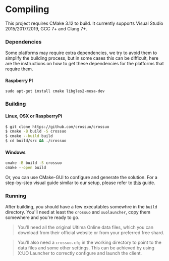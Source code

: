 # Compiling

This project requires CMake 3.12 to build. It currently supports Visual Studio 2015/2017/2019, GCC 7+ and Clang 7+.

### Dependencies

Some platforms may require extra dependencies, we try to avoid them to simplify the building process, but in some cases this can be difficult, here are the instructions on how to get these dependencies for the platforms that require them.

#### Raspberry PI

```
sudo apt-get install cmake libgles2-mesa-dev
```

### Building

#### Linux, OSX or RaspberryPi

```bash
$ git clone https://github.com/crossuo/crossuo
$ cmake -B build -S crossuo
$ cmake --build build
$ cd build/src && ./crossuo
```

#### Windows

```bat
cmake -B build -S crossuo
cmake --open build
```

Or, you can use CMake-GUI to configure and generate the solution. For a step-by-step visual guide similar to our setup, please refer to [this](https://github.com/yuzu-emu/yuzu/wiki/Building-for-Windows) guide.


### Running

After building, you should have a few executables somewhre in the `build` directory. You'll need at least the `crossuo` and `xuolauncher`, copy them somewhere and you're ready to go.

 > You'll need all the original Ultima Online data files, which you can download from their official website or from your preferred free shard.
 
 > You'll also need a `crossuo.cfg` in the working directory to point to the data files and some other settings. This can be achieved by using X:UO Launcher to correctly configure and launch the client.

